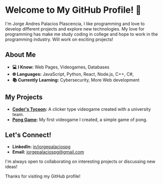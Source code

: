 # Welcome to My GitHub Profile! 👋

I'm Jorge Andres Palacios Plascencia, 
I like programming and love to develop different projects and explore new technologies. My love for programming has make me study coding in college and hope to work in the programming industry. Will work on exciting projects!

## About Me
- **💻 I Know:** Web Pages, Videogames, Databases
- **🌐 Languages:** JavaScript, Python, React, Node.js, C++, C#, 
- **📚 Currently Learning:** Cybersecurity, More Web development

## My Projects
- **[Coder's Tycoon](#):** A clicker type videogame created with a university team.
- **[Pong Game](https://github.com/Palakioz/Pong-Game):** My first videogame I created, a simple game of pong.
 
## Let's Connect!
- **LinkedIn:** [in/jorgepalaciospg](https://www.linkedin.com/in/jorgepalaciospg/)
- **Email:** [jorgepalaciospg@gmail.com](mailto:jorgepalaciospg@gmail.com)

I'm always open to collaborating on interesting projects or discussing new ideas!

Thanks for visiting my GitHub profile!
